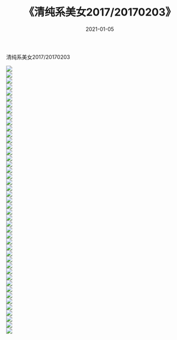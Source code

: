 ﻿---
layout: post
title:  《清纯系美女2017/20170203》
date:   2021-01-05
img: http://pic.660000.xyz/1:/清纯系美女/2017/20170203/000.jpg
categories: [美女, 清纯, 唯美]
---

清纯系美女2017/20170203

 ![](http://pic.660000.xyz/1:/清纯系美女/2017/20170203/001.jpg) <br>![](http://pic.660000.xyz/1:/清纯系美女/2017/20170203/002.jpg) <br>![](http://pic.660000.xyz/1:/清纯系美女/2017/20170203/003.jpg) <br>![](http://pic.660000.xyz/1:/清纯系美女/2017/20170203/004.jpg) <br>![](http://pic.660000.xyz/1:/清纯系美女/2017/20170203/005.jpg) <br>![](http://pic.660000.xyz/1:/清纯系美女/2017/20170203/006.jpg) <br>![](http://pic.660000.xyz/1:/清纯系美女/2017/20170203/007.jpg) <br>![](http://pic.660000.xyz/1:/清纯系美女/2017/20170203/008.jpg) <br>![](http://pic.660000.xyz/1:/清纯系美女/2017/20170203/009.jpg) <br>![](http://pic.660000.xyz/1:/清纯系美女/2017/20170203/010.jpg) <br>![](http://pic.660000.xyz/1:/清纯系美女/2017/20170203/011.jpg) <br>![](http://pic.660000.xyz/1:/清纯系美女/2017/20170203/012.jpg) <br>![](http://pic.660000.xyz/1:/清纯系美女/2017/20170203/013.jpg) <br>![](http://pic.660000.xyz/1:/清纯系美女/2017/20170203/014.jpg) <br>![](http://pic.660000.xyz/1:/清纯系美女/2017/20170203/015.jpg) <br>![](http://pic.660000.xyz/1:/清纯系美女/2017/20170203/016.jpg) <br>![](http://pic.660000.xyz/1:/清纯系美女/2017/20170203/017.jpg) <br>![](http://pic.660000.xyz/1:/清纯系美女/2017/20170203/018.jpg) <br>![](http://pic.660000.xyz/1:/清纯系美女/2017/20170203/019.jpg) <br>![](http://pic.660000.xyz/1:/清纯系美女/2017/20170203/020.jpg) <br>![](http://pic.660000.xyz/1:/清纯系美女/2017/20170203/021.jpg) <br>![](http://pic.660000.xyz/1:/清纯系美女/2017/20170203/022.jpg) <br>![](http://pic.660000.xyz/1:/清纯系美女/2017/20170203/023.jpg) <br>![](http://pic.660000.xyz/1:/清纯系美女/2017/20170203/024.jpg) <br>![](http://pic.660000.xyz/1:/清纯系美女/2017/20170203/025.jpg) <br>![](http://pic.660000.xyz/1:/清纯系美女/2017/20170203/026.jpg) <br>![](http://pic.660000.xyz/1:/清纯系美女/2017/20170203/027.jpg) <br>![](http://pic.660000.xyz/1:/清纯系美女/2017/20170203/028.jpg) <br>![](http://pic.660000.xyz/1:/清纯系美女/2017/20170203/029.jpg) <br>![](http://pic.660000.xyz/1:/清纯系美女/2017/20170203/030.jpg) <br>![](http://pic.660000.xyz/1:/清纯系美女/2017/20170203/031.jpg) <br>![](http://pic.660000.xyz/1:/清纯系美女/2017/20170203/032.jpg) <br>![](http://pic.660000.xyz/1:/清纯系美女/2017/20170203/033.jpg) <br>![](http://pic.660000.xyz/1:/清纯系美女/2017/20170203/034.jpg) <br>![](http://pic.660000.xyz/1:/清纯系美女/2017/20170203/035.jpg) <br>![](http://pic.660000.xyz/1:/清纯系美女/2017/20170203/036.jpg) <br>![](http://pic.660000.xyz/1:/清纯系美女/2017/20170203/037.jpg) <br>![](http://pic.660000.xyz/1:/清纯系美女/2017/20170203/038.jpg) <br>![](http://pic.660000.xyz/1:/清纯系美女/2017/20170203/039.jpg) <br>![](http://pic.660000.xyz/1:/清纯系美女/2017/20170203/040.jpg) <br>![](http://pic.660000.xyz/1:/清纯系美女/2017/20170203/041.jpg) <br>![](http://pic.660000.xyz/1:/清纯系美女/2017/20170203/042.jpg) <br>![](http://pic.660000.xyz/1:/清纯系美女/2017/20170203/043.jpg) <br>![](http://pic.660000.xyz/1:/清纯系美女/2017/20170203/044.jpg) <br>![](http://pic.660000.xyz/1:/清纯系美女/2017/20170203/045.jpg) <br>